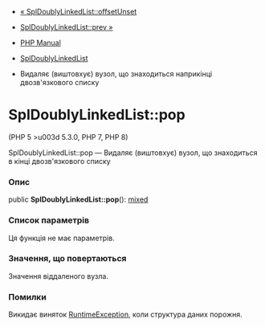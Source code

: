 - [«
SplDoublyLinkedList::offsetUnset](spldoublylinkedlist.offsetunset.md)
- [SplDoublyLinkedList::prev »](spldoublylinkedlist.prev.md)

- [PHP Manual](index.md)
- [SplDoublyLinkedList](class.spldoublylinkedlist.md)
- Видаляє (виштовхує) вузол, що знаходиться наприкінці двозв'язкового списку

# SplDoublyLinkedList::pop

(PHP 5 \>u003d 5.3.0, PHP 7, PHP 8)

SplDoublyLinkedList::pop — Видаляє (виштовхує) вузол, що знаходиться в
кінці двозв'язкового списку

### Опис

public **SplDoublyLinkedList::pop**():
[mixed](language.types.declarations.md#language.types.declarations.mixed)

### Список параметрів

Ця функція не має параметрів.

### Значення, що повертаються

Значення віддаленого вузла.

### Помилки

Викидає виняток [RuntimeException](class.runtimeexception.md),
коли структура даних порожня.
